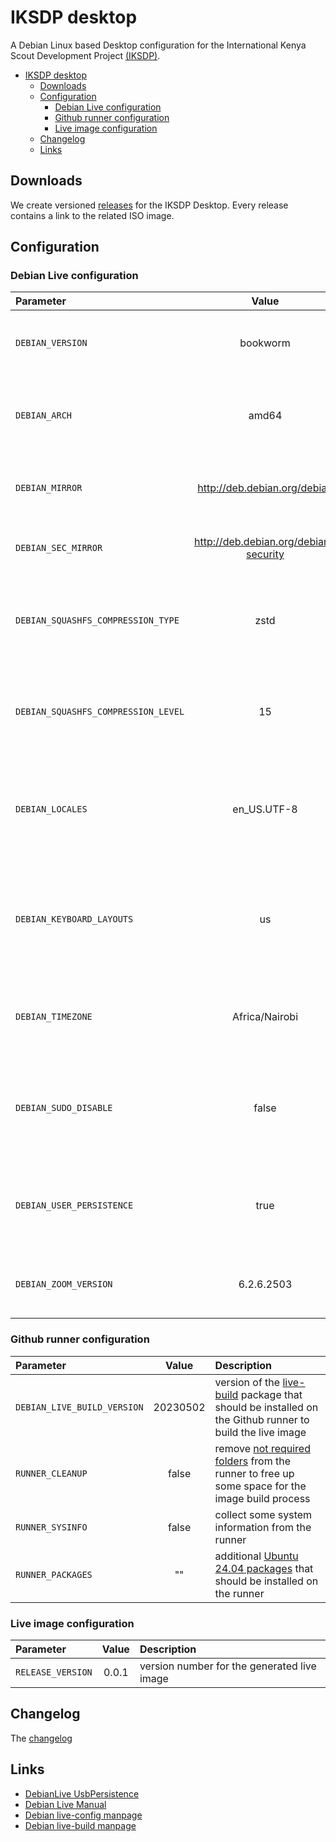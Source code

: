 # IKSDP desktop

A Debian Linux based Desktop configuration for the International Kenya Scout Development Project [(IKSDP)](https://iksdpnyandiwa.net/).

- [IKSDP desktop](#iksdp-desktop)
  - [Downloads](#downloads)
  - [Configuration](#configuration)
    - [Debian Live configuration](#debian-live-configuration)
    - [Github runner configuration](#github-runner-configuration)
    - [Live image configuration](#live-image-configuration)
  - [Changelog](#changelog)
  - [Links](#links)

## Downloads

We create versioned [releases](https://github.com/batchworksde/iksdp_desktop/releases) for the IKSDP Desktop. Every release contains a link to the related ISO image.

## Configuration

### Debian Live configuration

| Parameter   | Value       | Description     |
| :---        | :----:      | :---            |
| `DEBIAN_VERSION` | bookworm | The [Debian release](https://www.debian.org/releases/index.en.html) that should be used for the live image |
| `DEBIAN_ARCH` | amd64 | The [CPU architecture](https://wiki.debian.org/SupportedArchitectures) that should be used for the live image |
| `DEBIAN_MIRROR` | http://deb.debian.org/debian | Debian mirror [Url](http://deb.debian.org/) selected from the [mirror list](https://www.debian.org/mirror/list) |
| `DEBIAN_SEC_MIRROR` | http://deb.debian.org/debian-security | Debian mirror [Url](http://deb.debian.org/) for the security packages |
| `DEBIAN_SQUASHFS_COMPRESSION_TYPE` | zstd | [compression algorithm](https://manpages.debian.org/bookworm/live-build/lb_config.1.en.html#chroot~3) that should be used for the root filesystem image |
| `DEBIAN_SQUASHFS_COMPRESSION_LEVEL` | 15 | [compression level](https://manpages.debian.org/bookworm/live-build/lb_config.1.en.html#chroot~2) that should be used for the root filesystem image |
| `DEBIAN_LOCALES` | en_US.UTF-8 | comma separated list of [locales](https://wiki.debian.org/Locale) that should be available in the live image |
| `DEBIAN_KEYBOARD_LAYOUTS` | us | comma separated list of [keyboard leyouts](https://www.debian.org/doc/manuals/debian-reference/ch08.en.html#_the_keyboard_input) that should be available in the live image |
| `DEBIAN_TIMEZONE` | Africa/Nairobi | [time zone](https://wiki.debian.org/TimeZoneChanges) that should be configured in the live image |
| `DEBIAN_SUDO_DISABLE` | false | Disables [sudo and policykit](https://manpages.debian.org/bookworm/open-infrastructure-system-config/live-config.7.en.html#live~23), the user cannot gain root privileges on the live system |
| `DEBIAN_USER_PERSISTENCE` | true | The user home should be [persisted](https://live-team.pages.debian.net/live-manual/html/live-manual/customizing-run-time-behaviours.en.html#556) on some attached (USB) storage |
| `DEBIAN_ZOOM_VERSION` | 6.2.6.2503 | Version of the Debian package for the [Zoom client](https://zoom.us/download?os=linux) |

### Github runner configuration

| Parameter   | Value       | Description     |
| :---        | :----:      | :---            |
| `DEBIAN_LIVE_BUILD_VERSION` | 20230502 | version of the [live-build](https://packages.debian.org/bookworm/live-build) package that should be installed on the Github runner to build the live image |
| `RUNNER_CLEANUP` | false | remove [not required folders](https://github.com/actions/runner-images/issues/10386) from the runner to free up some space for the image build process |
| `RUNNER_SYSINFO` | false | collect some system information from the runner |
| `RUNNER_PACKAGES` | "" | additional [Ubuntu 24.04 packages](https://packages.ubuntu.com/) that should be installed on the runner |

### Live image configuration

| Parameter   | Value       | Description     |
| :---        | :----:      | :---            |
| `RELEASE_VERSION` | 0.0.1 | version number for the generated live image |

## Changelog

The [changelog](CHANGELOG.md)

## Links

- [DebianLive UsbPersistence](https://wiki.debian.org/DebianLive/LiveUsbPersistence)
- [Debian Live Manual](https://live-team.pages.debian.net/live-manual/html/live-manual/index.en.html)
- [Debian live-config manpage](https://manpages.debian.org/bookworm/live-config-doc/live-config.7.en.html)
- [Debian live-build manpage](https://manpages.debian.org/bookworm/live-build/live-build.7.en.html)
